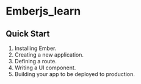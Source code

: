 # Emberjs_learn

## Quick Start
1. Installing Ember.
2. Creating a new application.
3. Defining a route.
4. Writing a UI component.
5. Building your app to be deployed to production.
